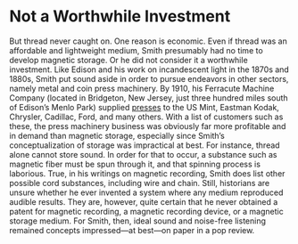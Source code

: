 # Not a Worthwhile Investment 

But thread never caught on. One reason is economic. Even if thread was an affordable and lightweight medium, Smith presumably had no time to develop magnetic storage. Or he did not consider it a worthwhile investment. Like Edison and his work on&nbsp;<span class="note" rev="scalar:has_note" resource="note14" rel="urn:scalar:version:28957">incandescent light</span>&nbsp;in the 1870s and 1880s, Smith put sound aside in order to pursue endeavors in other sectors, namely metal and coin press machinery. By 1910, his Ferracute Machine Company (located in Bridgeton, New Jersey, just three hundred miles south of Edison’s Menlo Park) supplied&nbsp;<a href="media/smithpress.png" resource="media/smithpress" rel="urn:scalar:version:28339" data-size="medium" data-align="right">presses</a>&nbsp;to the US Mint, Eastman Kodak, Chrysler, Cadillac, Ford, and many others. With a list of customers such as these, the press machinery business was obviously far more profitable and in demand than magnetic storage, especially since Smith’s conceptualization of storage was impractical at best. For instance, thread alone cannot store sound. In order for that to occur, a substance such as magnetic fiber must be spun through it, and that spinning process is laborious. True, in&nbsp;<span class="note" rev="scalar:has_note" resource="note15" rel="urn:scalar:version:28789">his writings on magnetic recording</span>, Smith does list other possible cord substances, including wire and chain. Still, historians are unsure whether he ever invented a system where any medium reproduced audible results. They are, however, quite certain that he never obtained a patent for magnetic recording, a magnetic recording device, or a magnetic storage medium. For Smith, then, ideal sound and noise-free listening remained concepts impressed—at best—on paper in a pop review.